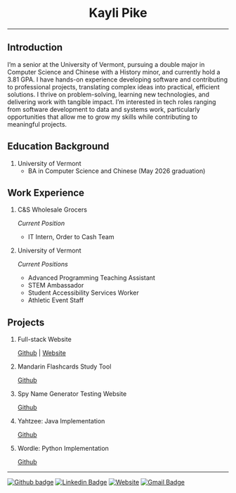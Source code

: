 
# <center> Kayli Pike 

---

## Introduction

I’m a senior at the University of Vermont, pursuing a double major in Computer Science and Chinese with a History minor, and currently hold a 3.81 GPA. I have hands-on experience developing software and contributing to professional projects, translating complex ideas into practical, efficient solutions. I thrive on problem-solving, learning new technologies, and delivering work with tangible impact. I’m interested in tech roles ranging from software development to data and systems work, particularly opportunities that allow me to grow my skills while contributing to meaningful projects.

## Education Background
1. University of Vermont  
    - BA in Computer Science and Chinese (May 2026 graduation)
  
## Work Experience </span>
1. C&S Wholesale Grocers

   *Current Position*

    - IT Intern, Order to Cash Team
    
2. University of Vermont

    *Current Positions*

    - Advanced Programming Teaching Assistant
    - STEM Ambassador
    - Student Accessibility Services Worker
    - Athletic Event Staff

## Projects
1. Full-stack Website  

    [Github](https://github.com/kaylipike/Beginner-Website.git) | [Website](https://knpike.w3.uvm.edu/cs1080/final/index.php)

2. Mandarin Flashcards Study Tool

    [Github]([https://github.com/tylerJPike/BottomUpMacroIndicators](https://github.com/kaylipike/Mandarin-Study-Tool.git)) 

3. Spy Name Generator Testing Website 

    [Github](https://github.com/kaylipike/Spy-Name-Generator-Test-Website.git)

4. Yahtzee: Java Implementation

    [Github](https://github.com/kaylipike/Yahtzee.git)

5. Wordle: Python Implementation

    [Github](https://github.com/kaylipike/Wordle-Python.git)

---

[![Github badge](https://img.shields.io/badge/GitHub-100000?style=flat-square&logo=github&logoColor=white)](https://github.com/kaylipike)
[![Linkedin Badge](https://img.shields.io/badge/-LinkedIn-black?style=flat-square&logo=Linkedin&logoColor=white&link=https://www.linkedin.com/in/tyler-j-pike/)](https://www.linkedin.com/in/kayli-pike/)
[![Website](https://img.shields.io/badge/Website-black?style=flat-square&logo=InternetExplorer&logoColor=white)](https://github.com/kaylipike/kaylipike)
[![Gmail Badge](https://img.shields.io/badge/-Mail-black?style=flat-square&logo=Gmail&logoColor=white&link=mailto:kayli.pike@gmail.com)](mailto:kayli.pike@gmail.com)
